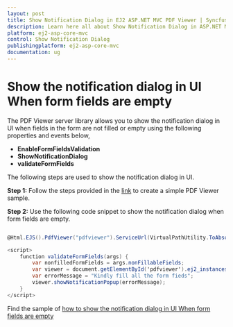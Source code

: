 ```yaml
---
layout: post
title: Show Notification Dialog in EJ2 ASP.NET MVC PDF Viewer | Syncfusion
description: Learn here all about Show Notification Dialog in ASP.NET MVC PDF Viewer component of Syncfusion Essential JS 2 and more.
platform: ej2-asp-core-mvc
control: Show Notification Dialog
publishingplatform: ej2-asp-core-mvc
documentation: ug
---
```



# Show the notification dialog in UI When form fields are empty

The PDF Viewer server library allows you to show the notification dialog in UI when fields in the form are not filled or empty using the following properties and events below,

* **EnableFormFieldsValidation**
* **ShowNotificationDialog**
* **validateFormFields**

The following steps are used to show the notification dialog in UI.

**Step 1:** Follow the steps provided in the [link](https://ej2.syncfusion.com/aspnetmvc/documentation/pdfviewer/getting-started/) to create a simple PDF Viewer sample.

**Step 2:** Use the following code snippet to show the notification dialog when form fields are empty.

```cs

@Html.EJS().PdfViewer("pdfviewer").ServiceUrl(VirtualPathUtility.ToAbsolute("~/PdfViewer/")).DocumentPath("FormFillingDocument.pdf").ValidateFormFields("validateFormFields").EnableFormFieldsValidation(true).ShowNotificationDialog(false).Render()

<script>
    function validateFormFields(args) {
        var nonfilledFormFields = args.nonFillableFields;
        var viewer = document.getElementById('pdfviewer').ej2_instances[0];
        var errorMessage = "Kindly fill all the form fieds";
        viewer.showNotificationPopup(errorMessage);
    }
</script>

```

Find the sample of [how to show the notification dialog in UI When form fields are empty](https://www.syncfusion.com/downloads/support/directtrac/general/ze/MVC_SAMPLE_d50d2de6-1937239856.zip)